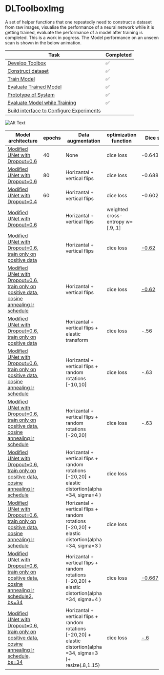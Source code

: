 # DLToolboxImg



A set of helper functions that one repeatedly need to construct a dataset from raw images, visualise the performance of a neural network while it is getting trained, evaluate the performance of a model after training is completed. 
This is a work in pogress. The Model performance on an unseen scan is shown in the below animation. 



|  **Task**                                              |  **Completed**
|-------------------------------------------------------|--------------------
[Develop Toolbox](https://github.com/x110/DLToolboxImg/blob/master/DLToolboxImg.ipynb)            |:white_check_mark:
[Construct dataset](https://github.com/x110/DLToolboxImg/blob/master/NoduleSegmentation.ipynb)                                    |:white_check_mark:
[Train Model](https://github.com/x110/DLToolboxImg/blob/master/NoduleSegmentationModel.ipynb)                                    |:white_check_mark:
[Evaluate Trained Model](https://github.com/x110/DLToolboxImg/blob/master/Evaluate_trained_model.ipynb)                                    |:white_check_mark:
[Prototype of System](https://github.com/x110/DLToolboxImg/blob/master/Prototype.ipynb)                                    |:white_check_mark:
[Evaluate Model while Training](https://github.com/x110/DLToolboxImg/blob/master/monitor_performance_while_training.ipynb)                                    |:white_check_mark:
[Build interface to Configure Experiments]()                                    |

![Alt Text](https://raw.githubusercontent.com/x110/DLToolboxImg/master/Chest_Cavity90.gif)


|  **Model architecture**  |  **epochs**  |  **Data augmentation** |  **optimization function** |**Dice score**
|--------------------------|--------------|------------------------|------------------------|-------------------|
[Modified UNet with Dropout=0.6](https://github.com/x110/DLToolboxImg/blob/master/NoduleSegmentationModel.ipynb)| 40  |  None |  dice loss |-0.64328116
[Modified UNet with Dropout=0.6](https://github.com/x110/DLToolboxImg/blob/master/NoduleSegmentationModel2.ipynb)| 80 |  Horizantal + vertical flips |  dice loss| -0.68878084
[Modified UNet with Dropout=0.4](https://github.com/x110/DLToolboxImg/blob/master/NoduleSegmentationModel3.ipynb)| 60 |  Horizantal + vertical flips |  dice loss| -0.602
[Modified UNet with Dropout=0.6](https://github.com/x110/DLToolboxImg/blob/master/NoduleSegmentationModel5.ipynb)|  |  Horizantal + vertical flips |  weighted cross-entropy w=[.9,.1]| 
[Modified UNet with Dropout=0.6, train only on positive data](https://github.com/x110/DLToolboxImg/blob/master/NoduleSegmentationModel8.ipynb)|  |  Horizantal + vertical flips |  dice loss| [-0.62](https://github.com/x110/DLToolboxImg/blob/master/models/model8)
[Modified UNet with Dropout=0.6, train only on positive data, cosine annealing lr schedule](https://github.com/x110/DLToolboxImg/blob/master/NoduleSegmentationModel10.ipynb)|  |  Horizantal + vertical flips |  dice loss| [-0.62](https://github.com/x110/DLToolboxImg/blob/master/models/model10)
[Modified UNet with Dropout=0.6, train only on positive data](https://github.com/x110/DLToolboxImg/blob/master/NoduleSegmentationModel9.ipynb)|  |  Horizantal + vertical flips + elastic transform |  dice loss|-.56
[Modified UNet with Dropout=0.6, train only on positive data, cosine annealing lr schedule](https://github.com/x110/DLToolboxImg/blob/master/NoduleSegmentationModel11.ipynb)|  |  Horizantal + vertical flips + random rotations [-10,10]|  dice loss| -.63
[Modified UNet with Dropout=0.6, train only on positive data, cosine annealing lr schedule](https://github.com/x110/DLToolboxImg/blob/master/NoduleSegmentationModel12.ipynb)|  |  Horizantal + vertical flips + random rotations [-20,20]|  dice loss| -.63
[Modified UNet with Dropout=0.6, train only on positive data, cosine annealing lr schedule](https://github.com/x110/DLToolboxImg/blob/master/NoduleSegmentationModel13.ipynb)|  |  Horizantal + vertical flips + random rotations [-20,20] + elastic distortion(alpha =34, sigma=4 )|  dice loss| 
[Modified UNet with Dropout=0.6, train only on positive data, cosine annealing lr schedule](https://github.com/x110/DLToolboxImg/blob/master/NoduleSegmentationModel14.ipynb)|  |  Horizantal + vertical flips + random rotations [-20,20] + elastic distortion(alpha =34, sigma=3 )|  dice loss| 
[Modified UNet with Dropout=0.6, train only on positive data, cosine annealing lr schedule2, bs=34](https://github.com/x110/DLToolboxImg/blob/master/NoduleSegmentationModel15.ipynb)|  |  Horizantal + vertical flips + random rotations [-20,20] + elastic distortion(alpha =34, sigma=4 )|  dice loss| [-0.667](https://github.com/x110/DLToolboxImg/blob/master/model15)
[Modified UNet with Dropout=0.6, train only on positive data, cosine annealing lr schedule, bs=34](https://github.com/x110/DLToolboxImg/blob/master/NoduleSegmentationModel16.ipynb)|  |  Horizantal + vertical flips + random rotations [-20,20] + elastic distortion(alpha =34, sigma=3 )+ resize(.8,1.15)|  dice loss| [-.6](https://github.com/x110/DLToolboxImg/blob/master/NoduleSegmentationModel16.ipynb)
<!--
##  Check the most recent notebook [here](https://github.com/x110/DLToolboxImg/blob/master/DLToolboxImg_3.ipynb)                                    |:white_check_mark:
)
|  **Task**                                              |  **Completed**
|-------------------------------------------------------|--------------------
[Download dataset](https://github.com/x110/DLToolboxImg/blob/master/DL_02_PreProcessing/download_dataset.ipynb)            |:white_check_mark:
[Read DICOM data](https://github.com/x110/DLToolboxImg/blob/master/DL_002_load_data.ipynb)                                    |:white_check_mark:
[Split data to train, validate, and test](https://github.com/x110/DLToolboxImg/blob/master/DL_003_filter_nodules_by_diameter.ipynb)              |  :white_check_mark:
[Filter data by nodule size](https://github.com/x110/DLToolboxImg/blob/master/DL_003_filter_nodules_by_diameter.ipynb)              |  :white_check_mark:
[Distribution of nodule diameter](https://github.com/x110/DLToolboxImg/blob/master/DL_003_filter_nodules_by_diameter.ipynb)              |  :white_check_mark:
[Preprocessing:convert to HU units](https://github.com/x110/DLToolboxImg/blob/master/DL_004_Preprocessing_convert_to_Hounsfields_Unit.ipynb)              |  :white_check_mark:
[Preprocessing:Resample scans to uniform resolution](https://github.com/x110/DLToolboxImg/blob/master/DL_005_Preprocessing_resample_to_new_resolution.ipynb)              |  :white_check_mark:
[Distribution of original scan resolutions](https://github.com/x110/DLToolboxImg/blob/master/DL_005_Preprocessing_resample_to_new_resolution.ipynb)              |  :white_check_mark:
[Preprocessing: Normalization](https://github.com/x110/DLToolboxImg/blob/master/DL_006_Preprocessing_Normalization.ipynb)              |  :white_check_mark:
[Find center of nodules](https://github.com/x110/DLToolboxImg/blob/master/DL_008_find_nodule_center.ipynb)              |  :white_check_mark:
[Find center of nodules and bounding box](https://github.com/x110/DLToolboxImg/blob/master/DL_009_find_bbox.ipynb)              |  :white_check_mark:
[Find boolean mask for all nodules in scan](https://github.com/x110/DLToolboxImg/blob/master/DL_009_find_bbox.ipynb)              |  :white_check_mark:
[Find boolean mask for lung in scan](https://github.com/x110/DLToolboxImg/blob/master/DL_010_create_lung_mask.ipynb)              |  :white_check_mark:
[Extract small 3d patches from 3-D images](https://github.com/x110/DLToolboxImg/blob/master/DL_02_PatchesExtraction3DImage.ipynb)              |  :white_check_mark:
[Evaluate Model 1](https://github.com/x110/DLToolboxImg/blob/master/DL_01_EvaluateModel.ipynb)              |  :white_check_mark:
[Evaluate Model 2](https://github.com/x110/DLToolboxImg/blob/master/DL_02_EvaluateModel.ipynb)              |  :white_check_mark:
[Train from random weights initializatoin]()              |  
[Resume training from last check point]()              |  
[Visualize model every 50 epochs]()              |  
[Visualize performance on a single full CT-scan]()              |  

--> 

